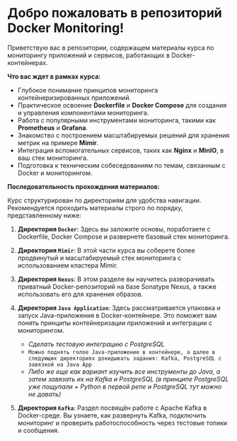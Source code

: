 # Добро пожаловать в репозиторий Docker Monitoring!

Приветствую вас в репозитории, содержащем материалы курса по мониторингу приложений и сервисов, работающих в Docker-контейнерах.

**Что вас ждет в рамках курса:**

* Глубокое понимание принципов мониторинга контейнеризированных приложений.
* Практическое освоение **Dockerfile** и **Docker Compose** для создания и управления компонентами мониторинга.
* Работа с популярными инструментами мониторинга, такими как **Prometheus** и **Grafana**.
* Знакомство с построением масштабируемых решений для хранения метрик на примере **Mimir**.
* Интеграция вспомогательных сервисов, таких как **Nginx** и **MinIO**, в ваш стек мониторинга.
* Подготовка к техническим собеседованиям по темам, связанным с Docker и мониторингом.

**Последовательность прохождения материалов:**

Курс структурирован по директориям для удобства навигации. Рекомендуется проходить материалы строго по порядку, представленному ниже:

1.  **Директория `Docker`**: Здесь вы заложите основы, поработаете с Dockerfile, Docker Compose и развернете базовый стек мониторинга.

2.  **Директория `Mimir`**: В этой части курса вы соберете более продвинутый и масштабируемый стек мониторинга с использованием кластера Mimir.
3.  **Директория `Nexus`**: В этом разделе вы научитесь разворачивать приватный Docker-репозиторий на базе Sonatype Nexus, а также использовать его для хранения образов.
4.  **Директория `Java Application`**: Здесь рассматривается упаковка и запуск Java-приложения в Docker-контейнере. Это поможет вам понять принципы контейнеризации приложений и интеграции с мониторингом.
    - _Сделать тестовую интеграцию с PostgreSQL_
    - `Можно поднять голое Java-приложение в контейнере, а далее в следующих директориях докидывать задания: Kafka, PostgreSQL с завязкой на Java App`
    - _Либо же еще как вариант изучить все инструменты до Java, а затем завязать их на Kafka и PostgreSQL (в принципе PostgreSQL уже пощупали + Python в первой репе и PostgreSQL тут можно не давать)_
5.  **Директория `Kafka`**: Раздел посвящён работе с Apache Kafka в Docker-среде. Вы узнаете, как развернуть Kafka, подключить мониторинг и проверить работоспособность через тестовые топики и сообщения.
